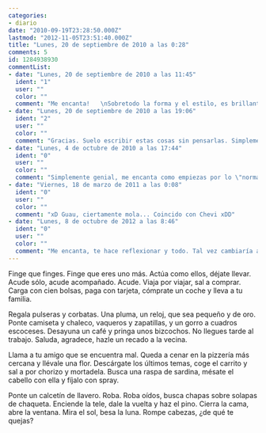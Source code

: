 ```yaml
---
categories:
- diario
date: "2010-09-19T23:28:50.000Z"
lastmod: "2012-11-05T23:51:40.000Z"
title: "Lunes, 20 de septiembre de 2010 a las 0:28"
comments: 5
id: 1284938930
commentList:
- date: "Lunes, 20 de septiembre de 2010 a las 11:45"
  ident: "1"
  user: ""
  color: ""
  comment: "Me encanta!   \nSobretodo la forma y el estilo, es brillante"
- date: "Lunes, 20 de septiembre de 2010 a las 19:06"
  ident: "2"
  user: ""
  color: ""
  comment: "Gracias. Suelo escribir estas cosas sin pensarlas. Simplemente me salen."
- date: "Lunes, 4 de octubre de 2010 a las 17:44"
  ident: "0"
  user: ""
  color: ""
  comment: "Simplemente genial, me encanta como empiezas por lo \"normal\", y luego cambias todo..."
- date: "Viernes, 18 de marzo de 2011 a las 0:08"
  ident: "0"
  user: ""
  color: ""
  comment: "xD Guau, ciertamente mola... Coincido con Chevi xDD"
- date: "Lunes, 8 de octubre de 2012 a las 8:46"
  ident: "0"
  user: ""
  color: ""
  comment: "Me encanta, te hace reflexionar y todo. Tal vez cambiaría alguna palabra para darle más continuidad pero sencillamente magnífico"
---
```


Finge que finges. Finge que eres uno más. Actúa como ellos, déjate llevar. Acude sólo, acude acompañado. Acude. Viaja por viajar, sal a comprar. Carga con cien bolsas, paga con tarjeta, cómprate un coche y lleva a tu familia.  
  
Regala pulseras y corbatas. Una pluma, un reloj, que sea pequeño y de oro. Ponte camiseta y chaleco, vaqueros y zapatillas, y un gorro a cuadros escoceses. Desayuna un café y pringa unos bizcochos. No llegues tarde al trabajo. Saluda, agradece, hazle un recado a la vecina.  
  
Llama a tu amigo que se encuentra mal. Queda a cenar en la pizzería más cercana y llévale una flor. Descárgate los últimos temas, coge el carrito y sal a por chorizo y mortadela. Busca una raspa de sardina, mésate el cabello con ella y fíjalo con spray.   
  
Ponte un calcetín de llavero. Roba. Roba oídos, busca chapas sobre solapas de chaqueta. Enciende la tele, dale la vuelta y haz el pino. Cierra la cama, abre la ventana. Mira el sol, besa la luna. Rompe cabezas, ¿de qué te quejas?